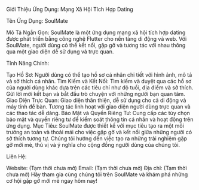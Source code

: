 Giới Thiệu Ứng Dụng: Mạng Xã Hội Tích Hợp Dating

Tên Ứng Dụng: SoulMate

Mô Tả Ngắn Gọn:
SoulMate là một ứng dụng mạng xã hội tích hợp dating được phát triển bằng công nghệ Flutter cho nền tảng di động và web. Với SoulMate, người dùng có thể kết nối, gặp gỡ và tương tác với nhau thông qua một giao diện dễ sử dụng và trực quan.

Tính Năng Chính:

Tạo Hồ Sơ:
Người dùng có thể tạo hồ sơ cá nhân chi tiết với hình ảnh, mô tả và sở thích cá nhân.
Tìm Kiếm và Kết Nối:
Tìm kiếm và duyệt qua các hồ sơ của người dùng khác dựa trên các tiêu chí như độ tuổi, địa điểm và sở thích.
Gửi lời mời kết bạn và bắt đầu trò chuyện với những người bạn quan tâm.
Giao Diện Trực Quan:
Giao diện thân thiện, dễ sử dụng cho cả di động và máy tính để bàn.
Tương tác linh hoạt với giao diện người dùng trực quan và các thao tác dễ dàng.
Bảo Mật và Quyền Riêng Tư:
Cung cấp các tùy chọn bảo mật và quyền riêng tư để kiểm soát thông tin cá nhân và hoạt động trên ứng dụng.
Mục Tiêu:
SoulMate được thiết kế với mục tiêu tạo ra một môi trường an toàn và thoải mái cho việc gặp gỡ và kết nối giữa những người có sở thích tương tự. Chúng tôi hướng đến việc tạo ra những trải nghiệm gặp gỡ mới mẻ, thú vị và ý nghĩa cho cộng đồng người dùng của chúng tôi.

Liên Hệ:

Website: (Tạm thời chưa mở)
Email: (Tạm thời chưa mở)
Địa chỉ: (Tạm thời chưa mở)
Hãy tham gia cùng chúng tôi trên SoulMate và khám phá những cơ hội gặp gỡ mới mẻ ngay hôm nay!
